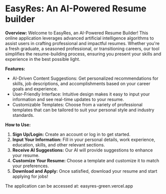 # EasyRes: An AI-Powered Resume builder

**Overview:**
Welcome to EasyRes, an AI-Powered Resume Builder! This online application leverages advanced artificial intelligence algorithms to assist users in crafting professional and impactful resumes. Whether you're a fresh graduate, a seasoned professional, or transitioning careers, our tool simplifies the resume-building process, ensuring you present your skills and experience in the best possible light.

**Features:**
- AI-Driven Content Suggestions: Get personalized recommendations for skills, job descriptions, and accomplishments based on your career goals and experience.
- User-Friendly Interface: Intuitive design makes it easy to input your information and see real-time updates to your resume.
- Customizable Templates: Choose from a variety of professional templates that can be tailored to suit your personal style and industry standards.

**How to Use:**
1. **Sign Up/Login:** Create an account or log in to get started.
2. **Input Your Information:** Fill in your personal details, work experience, education, skills, and other relevant sections.
3. **Receive AI Suggestions:**  Our AI will provide suggestions to enhance your resume.
4. **Customize Your Resume:** Choose a template and customize it to match your preferences.
5. **Download and Apply:** Once satisfied, download your resume and start applying for jobs!

The application can be accessed at: easyres-green.vercel.app
